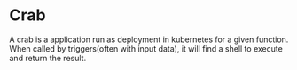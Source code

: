 # Crab

A crab is a application run as deployment in kubernetes for a given function. When called by triggers(often with input data), it will find a shell to execute and return the result.
